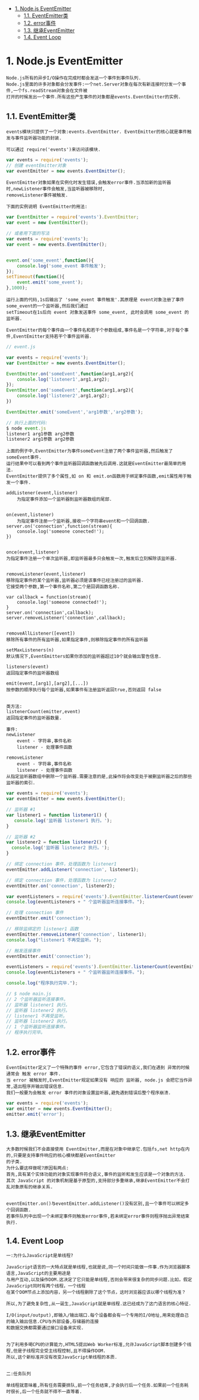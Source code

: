 <!-- TOC -->

- [1. Node.js EventEmitter](#1-nodejs-eventemitter)
    - [1.1. EventEmitter类](#11-eventemitter类)
    - [1.2. error事件](#12-error事件)
    - [1.3. 继承EventEmitter](#13-继承eventemitter)
    - [1.4. Event Loop](#14-event-loop)

<!-- /TOC -->

# 1. Node.js EventEmitter

    Node.js所有的异步I/O操作在完成时都会发送一个事件到事件队列.
    Node.js里面的许多对象都会分发事件:一个net.Server对象在每次有新连接时分发一个事件,一个fs.readStream对象会在文件被
    打开的时候发出一个事件.所有这些产生事件的对象都是events.EventEmitter的实例.

## 1.1. EventEmitter类

    events模块只提供了一个对象:events.EventEmitter. EventEmitter的核心就是事件触发与事件监听器功能的封装.

    可以通过 require('events')来访问该模块.
```js
var events = require('events');
// 创建 eventEmitter对象
var eventEmitter = new events.EventEmitter();
```

    EventEmitter对象如果在实例化时发生错误,会触发error事件.当添加新的监听器时,newListener事件会触发,当监听器被移除时,
    removeListener事件被触发.
    
    下面的实例说明 EventEmitter的用法:
```js
var EventEmitter = require('events').EventEmitter;
var event = new EventEmitter();

// 或者用下面的写法
var events = require('events');
var event = new events.EventEmitter();


event.on('some_event',function(){
    console.log('some_event 事件触发');
});
setTimeout(function(){
    event.emit('some_event');
},1000);
```
    运行上面的代码,1s后输出了 'some_event 事件触发'.其原理是 event对象注册了事件 some_event的一个监听器,然后我们通过
    setTimeout在1s后向 event 对象发送事件 some_event, 此时会调用 some_event 的监听器.

    EventEmitter的每个事件由一个事件名和若干个参数组成,事件名是一个字符串,对于每个事件,EventEmitter支持若干个事件监听器.
```js
// event.js

var events = require('events');
var EventEmitter = new events.EventEmitter();

EventEmitter.on('someEvent',function(arg1,arg2){
    console.log('listener1',arg1,arg2);
});
EventEmitter.on('someEvent',function(arg1,arg2){
    console.log('listener2',arg1,arg2);
})

EventEmitter.emit('someEvent','arg1参数','arg2参数');

// 执行上面的代码:
$ node event.js
listener1 arg1参数 arg2参数
listener2 arg1参数 arg2参数
```
    上面的例子中,EventEmitter为事件someEvent注册了两个事件监听器,然后触发了someEvent事件.
    运行结果中可以看到两个事件监听器回调函数被先后调用.这就是EventEmitter最简单的用法.
    EventEmitter提供了多个属性,如 on 和 emit.on函数用于绑定事件函数,emit属性用于触发一个事件.

    addListener(event,listener)
        为指定事件添加一个监听器到监听器数组的尾部.


    on(event,listener)
        为指定事件注册一个监听器,接收一个字符串event和一个回调函数.
    server.on('connection',function(stream){
        console.log('someone conected!');
    })


    once(event,listener)
    为指定事件注册一个单次监听器,即监听器最多只会触发一次,触发后立刻解除该监听器.


    removeListener(event,listener)
    移除指定事件的某个监听器,监听器必须是该事件已经注册过的监听器.
    它接受两个参数,第一个事件名称,第二个是回调函数名称.

    var callback = function(stream){
        console.log('someone connected!');
    }
    server.on('connection',callback);
    server.removeListener('connection',callback);


    removeAllListener([event])
    移除所有事件的所有监听器,如果指定事件,则移除指定事件的所有监听器

    setMaxListeners(n)
    默认情况下,EventEmitters如果你添加的监听器超过10个就会输出警告信息.

    listeners(event)
    返回指定事件的监听器数组

    emit(event,[arg1],[arg2],[...])
    按参数的顺序执行每个监听器,如果事件有注册监听返回true,否则返回 false
    
    
    类方法:
    listenerCount(emitter,event)
    返回指定事件的监听器数量.

    事件:
    newListener
        event - 字符串,事件名称
        listener - 处理事件函数

    removeListener
        event - 字符串,事件名称
        listener - 处理事件函数
    从指定监听器数组中删除一个监听器.需要注意的是,此操作将会改变处于被删监听器之后的那些监听器的索引.

```js
var events = require('events');
var eventEmitter = new events.EventEmitter();

// 监听器 #1
var listener1 = function listener1() {
   console.log('监听器 listener1 执行。');
}

// 监听器 #2
var listener2 = function listener2() {
  console.log('监听器 listener2 执行。');
}

// 绑定 connection 事件，处理函数为 listener1 
eventEmitter.addListener('connection', listener1);

// 绑定 connection 事件，处理函数为 listener2
eventEmitter.on('connection', listener2);

var eventListeners = require('events').EventEmitter.listenerCount(eventEmitter,'connection');
console.log(eventListeners + " 个监听器监听连接事件。");

// 处理 connection 事件 
eventEmitter.emit('connection');

// 移除监绑定的 listener1 函数
eventEmitter.removeListener('connection', listener1);
console.log("listener1 不再受监听。");

// 触发连接事件
eventEmitter.emit('connection');

eventListeners = require('events').EventEmitter.listenerCount(eventEmitter,'connection');
console.log(eventListeners + " 个监听器监听连接事件。");

console.log("程序执行完毕.");

// $ node main.js
// 2 个监听器监听连接事件。
// 监听器 listener1 执行。
// 监听器 listener2 执行。
// listener1 不再受监听。
// 监听器 listener2 执行。
// 1 个监听器监听连接事件。
// 程序执行完毕。
```

## 1.2. error事件

    EventEmitter定义了一个特殊的事件 error,它包含了错误的语义,我们在遇到 异常的时候通常会 触发 error 事件.
    当 error 被触发时,EventEmitter规定如果没有 响应的 监听器, node.js 会把它当作异常,退出程序并输出错误信息.
    我们一般要为会触发 error 事件的对象设置监听器,避免遇到错误后整个程序崩溃.
```js
var events = require('events');
var emitter = new events.EventEmitter();
emitter.emit('error');
```

## 1.3. 继承EventEmitter

    大多数时候我们不会直接使用 EventEmitter,而是在对象中继承它.包括fs,net http在内的,只要是支持事件响应的核心模块都是EventEmitter
    的子类.
    为什么要这样做呢?原因有两点:
    首先,具有某个实体功能的对象实现事件符合语义,事件的监听和发生应该是一个对象的方法.
    其次 JavaScript 的对象机制是基于原型的,支持部分多重继承,继承EventEmitter不会打乱对象原有的继承关系.


    eventEmitter.on()与eventEmitter.addListener()没有区别,且一个事件可以绑定多个回调函数.
    若事件队列中出现一个未绑定事件则触发error事件,若未绑定error事件则程序抛出异常结束执行.

## 1.4. Event Loop
    
    一:为什么JavaScript是单线程?
    
    JavaScript语言的一大特点就是单线程,也就是说,同一个时间只能做一件事.作为浏览器脚本语言,JavaScript的主要用途是
    与用户互动,以及操作DOM.这决定了它只能是单线程,否则会带来很复杂的同步问题.比如，假定JavaScript同时有两个线程，一个线程
    在某个DOM节点上添加内容，另一个线程删除了这个节点，这时浏览器应该以哪个线程为准？

    所以,为了避免复杂性,从一诞生,JavaScript就是单线程.这已经成为了这门语言的核心特征.

    I/O(input/output),即输入/输出端口.每个设备都会有一个专用的I/O地址,用来处理自己的输入输出信息.CPU与外部设备,存储器的连接
    和数据交换都需要通过接口设备来实现.


    为了利用多喝CPU的计算能力,HTML5提出Web Worker标准,允许JavaScript脚本创建多个线程,但是子线程完全受主线程控制,且不得操作DOM.
    所以,这个新标准并没有改变JavaScript单线程的本质.


    二:任务队列
    
    单线程就意味着,所有任务需要排队,前一个任务结束,才会执行后一个任务.如果前一个任务耗时很长,后一个任务就不得不一直等着.
    